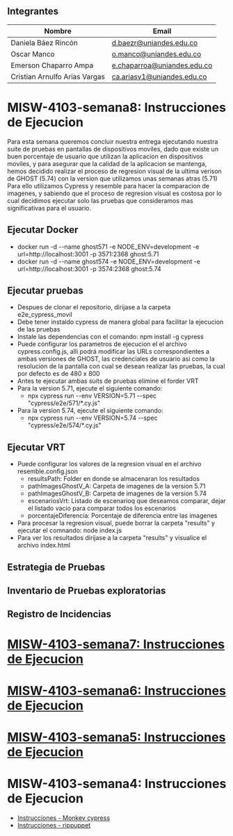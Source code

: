 ## Integrantes
| Nombre | Email |
|------|----------------------------------------------|
| Daniela Báez Rincón| d.baezr@uniandes.edu.co |
| Oscar Manco| o.manco@uniandes.edu.co |
| Emerson Chaparro Ampa  | e.chaparroa@uniandes.edu.co |
|Cristian Arnulfo Arias Vargas | ca.ariasv1@uniandes.edu.co |

# MISW-4103-semana8: Instrucciones de Ejecucion
Para esta semana queremos concluir nuestra entrega ejecutando nuestra suite de pruebas en pantallas de dispositivos moviles, dado que existe un buen porcentaje de usuario que utilizan la aplicacion en dispositivos moviles,  y para asegurar que la calidad de la aplicacion se mantenga, hemos decidido realizar el proceso de regresion visual de la ultima verison de GHOST (5.74) con la version que utilizamos unas semanas atras (5.71)
Para ello utilizamos Cypress y resemble para hacer la comparacion de imagenes, y sabiendo que el proceso de regresion visual es costosa por lo cual decidimos ejecutar solo las pruebas que consideramos mas significativas para el usuario.

## Ejecutar Docker
- docker run -d --name ghost571 -e NODE_ENV=development -e url=http://localhost:3001 -p 3571:2368 ghost:5.71
- docker run -d --name ghost574 -e NODE_ENV=development -e url=http://localhost:3001 -p 3574:2368 ghost:5.74

## Ejecutar pruebas 
- Despues de clonar el repositorio, dirijase a la carpeta e2e_cypress_movil
- Debe tener instaldo cypress de manera global para facilitar la ejecucion de las pruebas
- Instale las dependencias con el comando: npm install -g cypress
- Puede configurar los parametros de ejecucion el el archivo cypress.config.js, alli podrá modificar las URLs correspondientes a ambas versiones de GHOST, las credenciales de usuario asi como la resolucion de la pantalla con cual se desean realizar las pruebas, la cual por defecto es de 480 x 800
- Antes te ejecutar ambas suits de pruebas elimine el forder VRT
- Para la  version 5.71, ejecute el siguiente comando:
    - npx cypress run --env VERSION=5.71 --spec "cypress/e2e/571/*.cy.js"
- Para la  version 5.74, ejecute el siguiente comando:
    - npx cypress run --env VERSION=5.74 --spec "cypress/e2e/574/*.cy.js"

## Ejecutar VRT
- Puede configurar los valores de la regresion visual en el archivo resemble.config.json
    - resultsPath: Folder en donde se almacenaran los resultados
    - pathImagesGhostV_A: Carpeta de imagenes de la version 5.71
    - pathImagesGhostV_B: Carpeta de imagenes de la version 5.74
    - escenariosVrt: Listado de escenarioq que deseamos comparar, dejar el listado vacio para comparar todos los escenarios
    - porcentajeDiferencia: Porcentaje de diferencia entre las imagenes
- Para procesar la regresion  visual, puede borrar la carpeta "results" y ejecutar el comnando: node index.js
- Para ver los resultados dirijase a la carpeta "results" y visualice el archivo index.html

## Estrategia de Pruebas

## Inventario de Pruebas exploratorias

## Registro de Incidencias


# [MISW-4103-semana7: Instrucciones de Ejecucion](https://github.com/CristianAAV/MISW-4103-Pruebas--GHOST-5.71/wiki/README.MD-SEMANA-7)
# [MISW-4103-semana6: Instrucciones de Ejecucion](https://github.com/CristianAAV/MISW-4103-Pruebas--GHOST-5.71/wiki/README.MD-SEMANA-6)
# [MISW-4103-semana5: Instrucciones de Ejecucion](https://github.com/CristianAAV/MISW-4103-Pruebas--GHOST-5.71/wiki/README.MD-SEMANA-5)
# MISW-4103-semana4: Instrucciones de Ejecucion
 * [Instrucciones - Monkey cypress](https://github.com/CristianAAV/MISW-4103-Pruebas--GHOST-5.71/blob/main/Semana04/reporte_experiencia_monkey_cypress.pdf)
 * [Instrucciones - rippuppet](https://github.com/CristianAAV/MISW-4103-Pruebas--GHOST-5.71/blob/main/Semana04/reporte_experencia_rippuppet.pdf)
